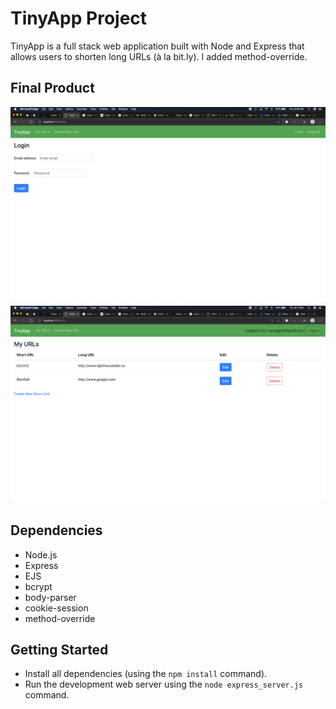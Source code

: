 # TinyApp Project

TinyApp is a full stack web application built with Node and Express that allows users to shorten long URLs (à la bit.ly).
I added method-override.

## Final Product

!["screenshot description"](https://github.com/cspraggett/tinyapp/blob/master/docs/tinyurl_login.png)
!["screenshot description"](https://github.com/cspraggett/tinyapp/blob/master/docs/tinyurl_urls.png)

## Dependencies

- Node.js
- Express
- EJS
- bcrypt
- body-parser
- cookie-session
- method-override

## Getting Started

- Install all dependencies (using the `npm install` command).
- Run the development web server using the `node express_server.js` command.